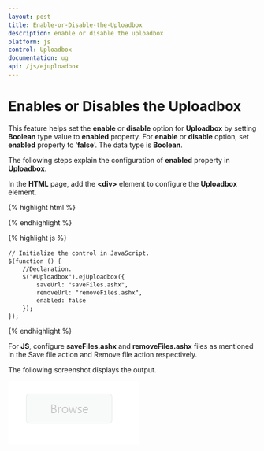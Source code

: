 ```yaml
---
layout: post
title: Enable-or-Disable-the-Uploadbox
description: enable or disable the uploadbox 
platform: js
control: Uploadbox
documentation: ug
api: /js/ejuploadbox
---
```


# Enables or Disables the Uploadbox 

This feature helps set the **enable** or **disable** option for **Uploadbox** by setting **Boolean** type value to **enabled** property. For **enable** or **disable** option, set **enabled** property to ‘**false**’. The data type is **Boolean**.

The following steps explain the configuration of **enabled** property in **Uploadbox**. 

In the **HTML** page, add the **&lt;div&gt;** element to configure the **Uploadbox** element.

{% highlight html %}

<div id="Uploadbox"></div>

{% endhighlight %}

{% highlight js %}

    // Initialize the control in JavaScript.
    $(function () {
        //Declaration.
        $("#Uploadbox").ejUploadbox({
            saveUrl: "saveFiles.ashx",
            removeUrl: "removeFiles.ashx",
            enabled: false
        });
    });

{% endhighlight %}

For **JS**, configure **saveFiles.ashx** and **removeFiles.ashx** files as mentioned in the Save file action and Remove file action respectively.

The following screenshot displays the output.



![](/js/UploadBox/Enable-or-Disable_images/Enable-or-Disable_img1.png) 


